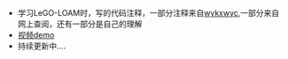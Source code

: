 - 学习LeGO-LOAM时，写的代码注释，一部分注释来自[wykxwyc](https://github.com/wykxwyc/LeGO-LOAM_NOTED.git),一部分来自网上查阅，还有一部分是自己的理解
- [视频demo](https://www.bilibili.com/video/BV1JU4y1q7AR/?vd_source=a3bb79e842fe15132e8c32d16d443546)
- 持续更新中....
